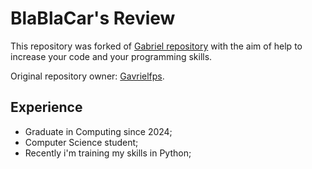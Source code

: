 # BlaBlaCar's Review
This repository was forked of [Gabriel repository](https://github.com/Gavrielfps/teste-do-projeto) with the aim of help to increase your code and your programming skills.

Original repository owner: [Gavrielfps](https://github.com/Gavrielfps).

## Experience
- Graduate in Computing since 2024;
- Computer Science student;
- Recently i'm training my skills in Python;